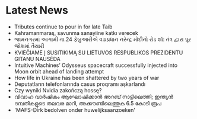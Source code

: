 # Latest News
-  Tributes continue to pour in for late Taib
-  Kahramanmaraş, savunma sanayiine katkı verecek
-  જામનગરમાં આગામી તા.24 ફેબ્રુઆરીએ વડાપ્રધાન નરેન્દ્ર મોદીનો રોડ શૉ: તંત્ર દ્વારા પુર જોશમાં તૈયારી
-  KVIEČIAME Į SUSITIKIMĄ SU LIETUVOS RESPUBLIKOS PREZIDENTU GITANU NAUSĖDA
-  Intuitive Machines’ Odysseus spacecraft successfully injected into Moon orbit ahead of landing attempt
-  How life in Ukraine has been shattered by two years of war
-  Deputatların telefonlarında casus proqramı aşkarlandı
-  Czy wyniki Nvidia zakończą hossę?
-  വിവാഹ വാർഷികം ആഘോഷിക്കാൻ അറബ് നാട്ടിലെത്തി; ഇന്ത്യൻ ദമ്പതികളുടെ തലവര മാറി, അക്കൗണ്ടിലെത്തുക 6.5 കോടി രൂപ
-  'MAFS-Dirk bedolven onder huwelijksaanzoeken'
